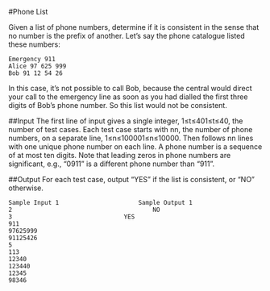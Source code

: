 #Phone List

Given a list of phone numbers, determine if it is consistent in the sense that no number is the prefix of another. Let’s say the phone catalogue listed these numbers:

```
Emergency 911
Alice 97 625 999
Bob 91 12 54 26
```


In this case, it’s not possible to call Bob, because the central would direct your call to the emergency line as soon as you had dialled the first three digits of Bob’s phone number. So this list would not be consistent.

##Input
The first line of input gives a single integer, 1≤t≤401≤t≤40, the number of test cases. Each test case starts with nn, the number of phone numbers, on a separate line, 1≤n≤100001≤n≤10000. Then follows nn lines with one unique phone number on each line. A phone number is a sequence of at most ten digits. Note that leading zeros in phone numbers are significant, e.g., “0911” is a different phone number than “911”.

##Output
For each test case, output “YES” if the list is consistent, or “NO” otherwise.

```
Sample Input 1						Sample Output 1
2                    					NO
3					 			YES
911
97625999
91125426
5
113
12340
123440
12345
98346
```